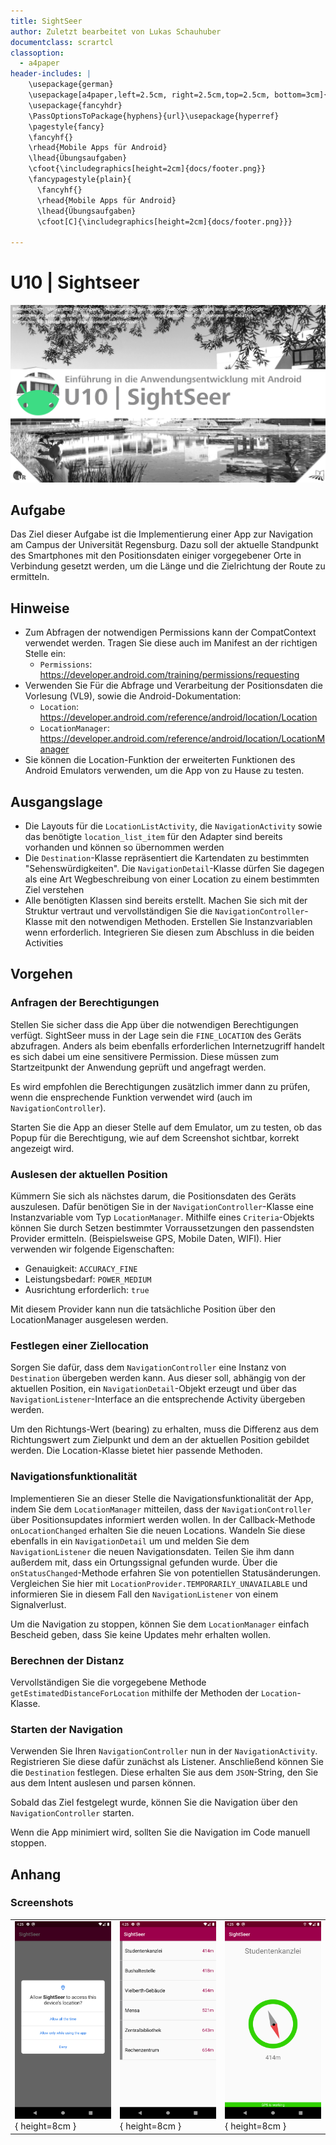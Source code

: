 ```yaml
---
title: SightSeer
author: Zuletzt bearbeitet von Lukas Schauhuber
documentclass: scrartcl
classoption:
  - a4paper
header-includes: |
    \usepackage{german} 
    \usepackage[a4paper,left=2.5cm, right=2.5cm,top=2.5cm, bottom=3cm]{geometry}
    \usepackage{fancyhdr}
    \PassOptionsToPackage{hyphens}{url}\usepackage{hyperref}
    \pagestyle{fancy}
    \fancyhf{}
    \rhead{Mobile Apps für Android}
    \lhead{Übungsaufgaben}
    \cfoot{\includegraphics[height=2cm]{docs/footer.png}}
    \fancypagestyle{plain}{
      \fancyhf{}
      \rhead{Mobile Apps für Android}
      \lhead{Übungsaufgaben}
      \cfoot[C]{\includegraphics[height=2cm]{docs/footer.png}}}
      
---
```


# U10 | Sightseer

![Cover für die zehnte Übungsaufgabe](./docs/cover.png)

## Aufgabe

Das Ziel dieser Aufgabe ist die Implementierung einer App zur Navigation am Campus der Universität Regensburg. Dazu soll der aktuelle Standpunkt des Smartphones mit den Positionsdaten einiger vorgegebener Orte in Verbindung gesetzt werden, um die Länge und die Zielrichtung der Route zu ermitteln.

## Hinweise

* Zum Abfragen der notwendigen Permissions kann der CompatContext verwendet werden. Tragen Sie diese auch im Manifest an der richtigen Stelle ein:
  * `Permissions`: https://developer.android.com/training/permissions/requesting
* Verwenden Sie Für die Abfrage und Verarbeitung der Positionsdaten die Vorlesung (VL9), sowie die Android-Dokumentation:
  * `Location`: https://developer.android.com/reference/android/location/Location
  * `LocationManager`: https://developer.android.com/reference/android/location/LocationManager
* Sie können die Location-Funktion der erweiterten Funktionen des Android Emulators verwenden, um die App von zu Hause zu testen. 

## Ausgangslage
* Die Layouts für die `LocationListActivity`, die `NavigationActivity` sowie das benötigte `location_list_item` für den Adapter sind bereits vorhanden und können so übernommen werden
* Die `Destination`-Klasse repräsentiert die Kartendaten zu bestimmten "Sehenswürdigkeiten". Die `NavigationDetail`-Klasse dürfen Sie dagegen als eine Art Wegbeschreibung von einer Location zu einem bestimmten Ziel verstehen
* Alle benötigten Klassen sind bereits erstellt. Machen Sie sich mit der Struktur vertraut und vervollständigen Sie die `NavigationController`-Klasse mit den notwendigen Methoden. Erstellen Sie Instanzvariablen wenn erforderlich. Integrieren Sie diesen zum Abschluss in die beiden Activities

## Vorgehen
### Anfragen der Berechtigungen 
Stellen Sie sicher dass die App über die notwendigen Berechtigungen verfügt. SightSeer muss in der Lage sein die `FINE_LOCATION` des Geräts abzufragen. Anders als beim ebenfalls erforderlichen Internetzugriff handelt es sich dabei um eine sensitivere Permission. Diese müssen zum Startzeitpunkt der Anwendung geprüft und angefragt werden.

Es wird empfohlen die Berechtigungen zusätzlich immer dann zu prüfen, wenn die ensprechende Funktion verwendet wird (auch im `NavigationController`).

Starten Sie die App an dieser Stelle auf dem Emulator, um zu testen, ob das Popup für die Berechtigung, wie auf dem Screenshot sichtbar, korrekt angezeigt wird.

### Auslesen der aktuellen Position
Kümmern Sie sich als nächstes darum, die Positionsdaten des Geräts auszulesen. Dafür benötigen Sie in der `NavigationController`-Klasse eine Instanzvariable vom Typ `LocationManager`.
Mithilfe eines `Criteria`-Objekts können Sie durch Setzen bestimmter Vorraussetzungen den passendsten Provider ermitteln. (Beispielsweise GPS, Mobile Daten, WIFI).
Hier verwenden wir folgende Eigenschaften:

* Genauigkeit: `ACCURACY_FINE`
* Leistungsbedarf: `POWER_MEDIUM`
* Ausrichtung erforderlich: `true`

Mit diesem Provider kann nun die tatsächliche Position über den LocationManager ausgelesen werden.

### Festlegen einer Ziellocation
Sorgen Sie dafür, dass dem `NavigationController` eine Instanz von `Destination` übergeben werden kann. Aus dieser soll, abhängig von der aktuellen Position, ein `NavigationDetail`-Objekt erzeugt und über das `NavigationListener`-Interface an die entsprechende Activity übergeben werden.

Um den Richtungs-Wert (bearing) zu erhalten, muss die Differenz aus dem Richtungswert zum Zielpunkt und dem an der aktuellen Position gebildet werden. Die Location-Klasse bietet hier passende Methoden.

### Navigationsfunktionalität
Implementieren Sie an dieser Stelle die Navigationsfunktionalität der App, indem Sie dem `LocationManager` mitteilen, dass der `NavigationController` über Positionsupdates informiert werden wollen.
In der Callback-Methode `onLocationChanged` erhalten Sie die neuen Locations. Wandeln Sie diese ebenfalls in ein `NavigationDetail` um und melden Sie dem `NavigationListener` die neuen Navigationsdaten. Teilen Sie ihm dann außerdem mit, dass ein Ortungssignal gefunden wurde.
Über die `onStatusChanged`-Methode erfahren Sie von potentiellen Statusänderungen. Vergleichen Sie hier mit `LocationProvider.TEMPORARILY_UNAVAILABLE` und informieren Sie in diesem Fall den `NavigationListener` von einem Signalverlust.

Um die Navigation zu stoppen, können Sie dem `LocationManager` einfach Bescheid geben, dass Sie keine Updates mehr erhalten wollen.

### Berechnen der Distanz
Vervollständigen Sie die vorgegebene Methode `getEstimatedDistanceForLocation` mithilfe der Methoden der `Location`-Klasse.

### Starten der Navigation
Verwenden Sie Ihren `NavigationController` nun in der `NavigationActivity`. Registrieren Sie diese dafür zunächst als Listener.
Anschließend können Sie die `Destination` festlegen. Diese erhalten Sie aus dem `JSON`-String, den Sie aus dem Intent auslesen und parsen können.

Sobald das Ziel festgelegt wurde, können Sie die Navigation über den `NavigationController` starten.

Wenn die App minimiert wird, sollten Sie die Navigation im Code manuell stoppen.

## Anhang
### Screenshots

| | | |
|-|-|-|
|![Screenshot der SightSeer-App](./docs/screenshot-1.png "Berechtigung"){ height=8cm } |![Screenshot der SightSeer-App](./docs/screenshot-2.png "LocationList Activity"){ height=8cm } |![Screenshot der SightSeer-App](./docs/screenshot-3.png "Navigation Activity"){ height=8cm } |

